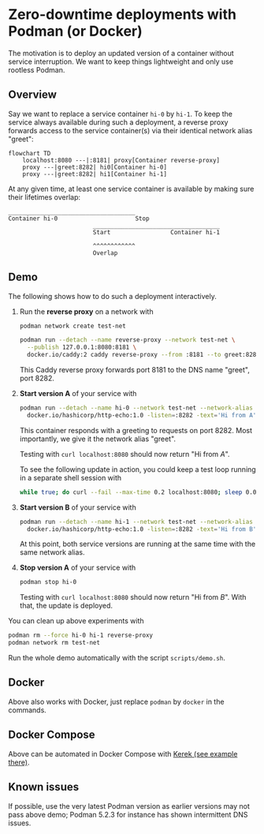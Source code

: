 # Zero-downtime deployments with Podman (or Docker)

The motivation is to deploy an updated version of a container without service
interruption. We want to keep things lightweight and only use rootless Podman.

## Overview

Say we want to replace a service container `hi-0` by `hi-1`. To keep the service
always available during such a deployment, a reverse proxy forwards access to
the service container(s) via their identical network alias "greet":

```mermaid
flowchart TD
    localhost:8080 ---|:8181| proxy[Container reverse-proxy]
    proxy ---|greet:8282| hi0[Container hi-0]
    proxy ---|greet:8282| hi1[Container hi-1]
```

At any given time, at least one service container is available by making sure
their lifetimes overlap:

```
____________________________________
Container hi-0                      Stop
                        ____________________________________
                        Start                 Container hi-1

                        ^^^^^^^^^^^^
                        Overlap
```

## Demo

The following shows how to do such a deployment interactively.

1. Run the **reverse proxy** on a network with

   ```bash
   podman network create test-net

   podman run --detach --name reverse-proxy --network test-net \
     --publish 127.0.0.1:8080:8181 \
     docker.io/caddy:2 caddy reverse-proxy --from :8181 --to greet:8282
   ```

   This Caddy reverse proxy forwards port 8181 to the DNS name "greet",
   port 8282.

1. **Start version A** of your service with

   ```bash
   podman run --detach --name hi-0 --network test-net --network-alias greet \
     docker.io/hashicorp/http-echo:1.0 -listen=:8282 -text='Hi from A'
   ```

   This container responds with a greeting to requests on port 8282. Most
   importantly, we give it the network alias "greet".

   Testing with `curl localhost:8080` should now return "Hi from _A_".

   To see the following update in action, you could keep a test loop running in
   a separate shell session with

   ```bash
   while true; do curl --fail --max-time 0.2 localhost:8080; sleep 0.01s; done
   ```

1. **Start version B** of your service with

   ```bash
   podman run --detach --name hi-1 --network test-net --network-alias greet \
     docker.io/hashicorp/http-echo:1.0 -listen=:8282 -text='Hi from B'
   ```

   At this point, both service versions are running at the same time with the
   same network alias.

1. **Stop version A** of your service with

   ```bash
   podman stop hi-0
   ```

   Testing with `curl localhost:8080` should now return "Hi from _B_". With
   that, the update is deployed.

You can clean up above experiments with

```bash
podman rm --force hi-0 hi-1 reverse-proxy
podman network rm test-net
```

Run the whole demo automatically with the script `scripts/demo.sh`.

## Docker

Above also works with Docker, just replace `podman` by `docker` in the commands.

## Docker Compose

Above can be automated in Docker Compose with
[Kerek (see example there)](https://github.com/evolutics/kerek).

## Known issues

If possible, use the very latest Podman version as earlier versions may not pass
above demo; Podman 5.2.3 for instance has shown intermittent DNS issues.
